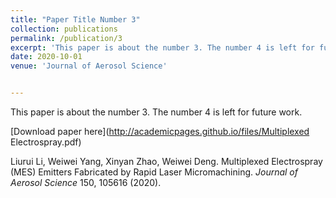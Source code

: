 ```yaml
---
title: "Paper Title Number 3"
collection: publications
permalink: /publication/3
excerpt: 'This paper is about the number 3. The number 4 is left for future work.'
date: 2020-10-01
venue: 'Journal of Aerosol Science'


---
```

This paper is about the number 3. The number 4 is left for future work.

[Download paper here](http://academicpages.github.io/files/Multiplexed Electrospray.pdf)

Liurui Li, Weiwei Yang, Xinyan Zhao, Weiwei Deng. Multiplexed Electrospray (MES) Emitters Fabricated by Rapid Laser Micromachining. *Journal of Aerosol Science* 150, 105616 (2020).
